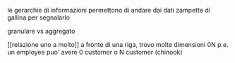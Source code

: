 le gerarchie di informazioni permettono di andare dai dati zampette di gallina per segnalarlo

granulare vs aggregato

[[relazione uno a molto]]
	a fronte di una riga, trovo molte dimensioni
0N 
p.e. un employee puo' avere  0 customer o N customer (chinook)

